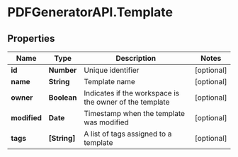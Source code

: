 # PDFGeneratorAPI.Template

## Properties

Name | Type | Description | Notes
------------ | ------------- | ------------- | -------------
**id** | **Number** | Unique identifier | [optional] 
**name** | **String** | Template name | [optional] 
**owner** | **Boolean** | Indicates if the workspace is the owner of the template | [optional] 
**modified** | **Date** | Timestamp when the template was modified | [optional] 
**tags** | **[String]** | A list of tags assigned to a template | [optional] 


